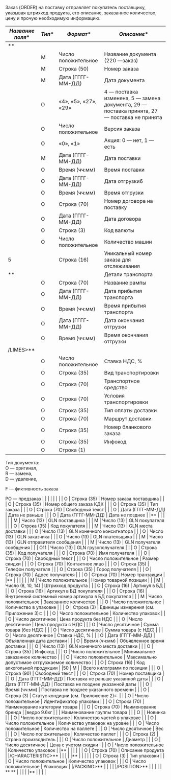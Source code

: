 Заказ (ORDER) на поставку отправляет покупатель поставщику, указывая штрихкод продукта, его описание, заказанное количество, цену и прочую необходимую информацию.

|*Название поля**                       |*Тип** |*Формат**      |*Описание**                                              |
| ------------------------------------------------------------- | ------- | -------------------- | ------------------------------------------------------------------------------------------------------ |
|<ORDER>**                          | | | |
|<DOCUMENTNAME></DOCUMENTNAME>               | М    | Число положительное  | Название документа (220 —заказ)                                     |
|<NUMBER></NUMBER>                     | М    | Строка (50)      | Номер заказа                                              |
|<DATE></DATE>                       | М    | Дата (ГГГГ-ММ-ДД)   | Дата документа                                             |
|<ACTION></ACTION>                     | О    | «4», «5», «27», «29» | 4 — поставка изменена, 5 — замена документа, 29 — поставка принята, 27 — поставка не принята      |
|<VERSION></VERSION>                    | O    | Число положительное  | Версия заказа                                              |
|<PROMO></PROMO>                      | O    | «0», «1»       | Акция: 0 — нет, 1 — есть                                        |
|<DELIVERYDATE></DELIVERYDATE>               | М    | Дата (ГГГГ-ММ-ДД)   | Дата поставки                                              |
|<DELIVERYTIME></DELIVERYTIME>               | O    | Время (чч:мм)     | Время поставки                                             |
|<SHIPMENTDATE></SHIPMENTDATE>               | O    | Дата (ГГГГ-ММ-ДД)   | Дата отгрузки6                                             |
|<SHIPMENTTIME></SHIPMENTTIME>               | O    | Время (чч:мм)     | Время отгрузки                                             |
|<CAMPAIGNNUMBER></CAMPAIGNNUMBER>             | O    | Строка (70)      | Номер договора на поставку                                       |
|<CAMPAIGNNUMBERDATE></CAMPAIGNNUMBERDATE>         | O    | Дата (ГГГГ-ММ-ДД)   | Дата договора                                              |
|<CURRENCY></CURRENCY>                   | O    | Строка (3)      | Код валюты                                               |
|<TRANSPORTQUANTITY></TRANSPORTQUANTITY>          | O    | Число положительное  | Количество машин                                            |
|<ORDERREFERENCENUMBER>5</ORDERREFERENCENUMBER>      | | Строка (16)      | Уникальный номер заказа для отслеживания                                 |
|<LIMES>**                          | | | Детали транспорта                                            |
|<LIMESNAME></LIMESNAME>               | O    | Строка (70)      | Название рампы                                             |
|<DATEFROM></DATEFROM>                | O    | Дата (ГГГГ-ММ-ДД)   | Дата прибытия транспорта                                        |
|<TIMEFROM></TIMEFROM>                | O    | Время (чч:мм)     | Время прибытия транспорта                                        |
|<DATETO></DATETO>                  | O    | Дата (ГГГГ-ММ-ДД)   | Дата окончания отгрузки                                         |
|<TIMETO></TIMETO>                  | O    | Время (чч:мм)     | Время окончания отгрузки                                        |
|/LIMES>**                          | | | |
|<VAT></VAT>                        | O    | Число положительное  | Ставка НДС, %                                              |
|<TRANSPORTATIONTYPES></TRANSPORTATIONTYPES>        | O    | Строка (35)      | Вид транспортировки                                           |
|<TRANSPORTATIONMEANS></TRANSPORTATIONMEANS>        | O    | Строка (70)      | Транспортное средство                                          |
|<TRANSPORTATIONCONDITION></TRANSPORTATIONCONDITION>    | O    | Строка (70)      | Условия транспортировки                                         |
|<TRANSPORTATIONPAYMENTTYPE></TRANSPORTATIONPAYMENTTYPE>  | O    | Строка (35)      | Тип оплаты доставки                                           |
|<TRANSPORTATIONROUTE></TRANSPORTATIONROUTE>        | O    | Строка (70)      | Маршрут доставки                                            |
|<BLANKETORDERNUMBER></BLANKETORDERNUMBER>         | O    | Строка (35)      | Номер бланкового заказа                                         |
|<INFOCODED></INFOCODED>                  | O    | Строка (35)      | Инфокод                                                 |
|<DOCTYPE></DOCTYPE>                    | O    | Строка (1)      

Тип документа:  
O — оригинал,  
R — замена,  
D — удаление,

F — фиктивность заказа

PO — предзаказ |
|<CORRNUMBER></CORRNUMBER>                 | | | |
|<SUPORDER></SUPORDER>                   | O    | Строка (35)      | Номер заказа поставщика                                         |
|<KDKNUM></KDKNUM>                     | O    | Строка (35)      | Номер общего заказа КДК                                         |
|<ORDRTYPE></ORDRTYPE>                   | O    | Строка (35)      | Тип заказа                                               |
|<INFO></INFO>                       | O    | Строка (70)      | Свободный текст                                             |
|<EARLIESTDELIVERYDATE></EARLIESTDELIVERYDATE>       | O    | Дата (ГГГГ-ММ-ДД)   | Дата не раньше                                             |
|<LATESTDELIVERYDATE></LATESTDELIVERYDATE>         | O    | Дата (ГГГГ-ММ-ДД)   | Дата не позднее                                             |
|<HEAD>**                           | | | |
|<SUPPLIER></SUPPLIER>                | M    | Число (13)      | GLN поставщика                                             |
|<BUYER></BUYER>                   | M    | Число (13)      | GLN покупателя                                             |
|<BUYERCODE></BUYERCODE>               | O    | Строка (35)      | Код покупателя                                             |
|<DELIVERYPLACE></DELIVERYPLACE>           | M    | Число (13)      | GLN места доставки                                           |
|<FINALRECIPIENT></FINALRECIPIENT>          | O    | Число (13)      | GLN конечного консигнатора                                       |
|<ORDERPARTNER></ORDERPARTNER>            | O    | Число (13)      | GLN заказчика                                              |
|<INVOICEPARTNER></INVOICEPARTNER>          | O    | Число (13)      | GLN плательщика                                             |
|<SENDER></SENDER>                  | M    | Число (13)      | GLN отправителя сообщения                                        |
|<RECIPIENT></RECIPIENT>               | M    | Число (13)      | GLN получателя сообщения                                        |
|<CONSIGNEE></CONSIGNEE>               | О11   | Число (13)      | GLN грузополучателя                                           |
|<RECIPIENTCODE></RECIPIENTCODE>           | O    | Строка (35)      | Код получателя                                             |
|<RECIPIENTNAME></RECIPIENTNAME>           | O    | Строка (70)      | Имя получателя                                             |
|<INFO></INFO>                    | O    | Строка (70)      | Свободный текст                                             |
|<DISCOUNTVALUE></DISCOUNTVALUE>           | O    | Число положительное  | Размер скидки                                              |
|<RECIPIENTCONTACTFACE></RECIPIENTCONTACTFACE>    | O    | Строка (70)      | Контактное лицо                                             |
|<RECIPIENTPHONE></RECIPIENTPHONE>          | O    | Строка (35)      | Телефон получателя                                           |
|<RECIPIENTCITY></RECIPIENTCITY>           | O    | Строка (35)      | Город получателя                                            |
|<RECIPIENTADRESS></RECIPIENTADRESS>         | O    | Строка (70)      | Адрес получателя                                            |
|<EDIINTERCHANGEID></EDIINTERCHANGEID>        | O    | Строка (70)      | Номер транзакции                                            |
|<POSITION>**                       | | | |
|<POSITIONNUMBER></POSITIONNUMBER>        | М    | Число положительное  | Номер товарной позиции                                         |
|<PRODUCT></PRODUCT>               | M    | Число (8, 10, 14)   | Штрихкод продукта                                            |
|<PRODUCTIDSUPPLIER></PRODUCTIDSUPPLIER>     | O    | Строка (16)      | Артикул в БД                                              |
|<PRODUCTIDBUYER></PRODUCTIDBUYER>        | O    | Строка (16)      | Артикул в БД покупателя                                         |
|<BUYERPARTNUMBER></BUYERPARTNUMBER>       | О    | Строка (16)      | Внутренний системный номер артикула в БД покупателя                           |
|<ORDEREDQUANTITY></ORDEREDQUANTITY>       | M    | Число положительное  | Заказанное количество                                          |
|<QUANTITYOFCUINTU></QUANTITYOFCUINTU>      | О    | Число положительное  | Количество в упаковке                                          |
|<ORDERUNIT></ORDERUNIT>             | О    | Строка (3)      | Единицы измерения (см. Приложение 3)ﾧ                                  |
|<QUANTITYOFPACKS></QUANTITYOFPACKS>       | О    | Число положительное  | Количество упаковок                                           |
|<ORDERPRICE></ORDERPRICE>            | O    | Число десятичное   | Цена продукта без НДС                                          |
|<PRICEWITHVAT></PRICEWITHVAT>          | O    | Число десятичное   | Цена продукта с НДС                                           |
|<AMOUNT></AMOUNT>                | O    | Число десятичное   | Сумма товара (без НДС)                                         |
|<AMOUNTWITHVAT></AMOUNTWITHVAT>         | О    | Число десятичное   | Сумма товара (с НДС)                                          |
|<VAT></VAT>                   | O    | Число десятичное   | Ставка НДС, %                                              |
|<CLAIMEDDELIVERYDATE></CLAIMEDDELIVERYDATE>   | O    | Дата (ГГГГ-ММ-ДД)   | Объявленная дата доставки                                        |
|<CLAIMEDDELIVERYTIME></CLAIMEDDELIVERYTIME>   | O    | Время (чч:мм)     | Объявленное время доставки                                       |
|<DELIVERYPLACE></DELIVERYPLACE>         | О    | Число (13)      | GLN конечного места доставки                                      |
|<INFOCODED></INFOCODED>             | O    | Строка (35)      | Инфокод                                                 |
|<MINIMUMORDERQUANTITY></MINIMUMORDERQUANTITY>  | O    | Число положительное  | Минимальное заказанное количество                                    |
|<MAXIMUMORDERQUANTITY> </MAXIMUMORDERQUANTITY> | O    | Число положительное  | Максимально допустимое отгрузжаемое количество                             |
|<PRODUCTIONCODE></PRODUCTIONCODE>        | О    | Строка (16)      | Код алкогольной продукции                                        |
|<POSITIONKGM>50</POSITIONKGM>          | М    | | Всего килограмм по позиции                                       |
|<INFO></INFO>                  | O    | Строка (90)      | Свободный текст                                             |
|<COMPAIGNNUMBER></COMPAIGNNUMBER>        | O    | Строка (70)      | Номер поставщика                                            |
|<EARLIESTDELIVERYDATE></EARLIESTDELIVERYDATE>  | O    | Дата (ГГГГ-ММ-ДД)   | Поставка не раньше указанной даты                                    |
|<LATESTDELIVERYDATE></LATESTDELIVERYDATE>    | O    | Дата (ГГГГ-ММ-ДД)   | Поставка не позднее указанной даты                                   |
|<LATESTDELIVERYTIME></LATESTDELIVERYTIME>    | O    | Время (чч:мм)     | Поставка не позднее указанного времени                                 |
|<CONDITIONSTATUS></CONDITIONSTATUS>       | О    | Строка (3)      | Статус кондиции (см. Приложение 2)ﾧ                                   |
|<PACKAGEID></PACKAGEID>             | O    | Число положительное  | Идентификатор упаковки                                         |
|<CATEGORYNAME></CATEGORYNAME>          | O    | Строка (70)      | Наименование категории товара                                      |
|<BRENDNAME></BRENDNAME>             | O    | Строка (70)      | Наименование бренда                                           |
|<GROUPNAME>ведро 9.6кг</GROUPNAME>       | | | Наименование группы товара                                       |
|<NOVELTY></NOVELTY>               | O    | | Новинка                                                 |
|<COUNTPIECESINBOX></COUNTPIECESINBOX>      | O    | Число положительное  | Количество частей в упаковке                                      |
|<COUNTBOXESINLAYER></COUNTBOXESINLAYER>     | O    | Число положительное  | Количество упаковок на уровне                                      |
|<COUNTPERPALLET></COUNTPERPALLET>        | O    | Число положительное  | Количество на паллете                                          |
|<WEIGHT></WEIGHT>                | O    | Число десятичное   | Вес                                                   |
|<PALLETS></PALLETS>               | O    | Число положительное  | Количество паллет                                            |
|<COUNTRYORIGIN></COUNTRYORIGIN>         | О    | Строка (2)      | Страна производитель                                          |
|<CALIBRE></CALIBRE>               | O    | Число положительное  | Диаметр                                                 |
|<PRICEWITHDISCOUNT></PRICEWITHDISCOUNT>     | O    | Число десятичное   | Цена с учетом скидки                                          |
|<BOXESCOUNT></BOXESCOUNT>            | O    | Число положительное  | Количество упаковок                                           |
|<CHARACTERISTIC>**                 | | | |
|<DESCRIPTION></DESCRIPTION>        | О    | Строка (70)      | Описание продукта                                            |
|/CHARACTERISTIC>**                 | | | |
|<PACKING>**                     | | | |
|<PACKINGTYPE></PACKINGTYPE>        | O    | Строка (3)      | Тип упаковки                                              |
|<PACKINGQUANTITY></PACKINGQUANTITY>    | O    | Число положительное  | Количество упаковок                                           |
|<PACKINGUNIT></PACKINGUNIT>        | O    | Число положительное  | Упаковщик                                                |
|/PACKING>**                    | | | |
|/POSITION>**                      | | | |
| ** </HEAD>**                          | | | |
|<ORDER>**                          | | | |
